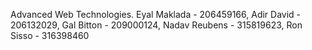 Advanced Web Technologies. Eyal Maklada - 206459166, Adir David - 206132029, Gal Bitton - 209000124, Nadav Reubens - 315819623, Ron Sisso - 316398460
